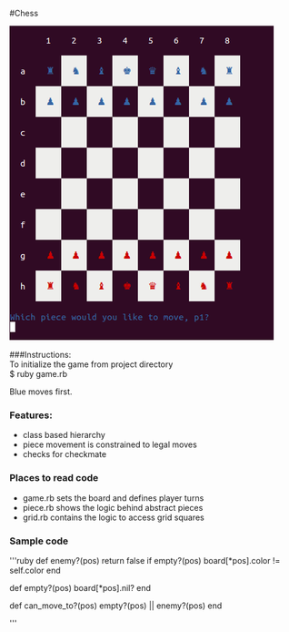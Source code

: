 #Chess

![alt tag](chess.png)

###Instructions:  
To initialize the game from project directory  
$ ruby game.rb  

Blue moves first.  

### Features:
  * class based hierarchy
  * piece movement is constrained to legal moves
  * checks for checkmate

### Places to read code
  * game.rb sets the board and defines player turns
  * piece.rb shows the logic behind abstract pieces
  * grid.rb contains the logic to access grid squares

### Sample code
'''ruby
def enemy?(pos)
  return false if empty?(pos)
  board[*pos].color != self.color
end

def empty?(pos)
  board[*pos].nil?
end

def can_move_to?(pos)
  empty?(pos) || enemy?(pos)
end

'''
